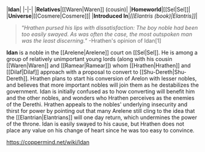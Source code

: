 |**Idan**|
|-|-|
|**Relatives**|[[Waren\|Waren]] (cousin)|
|**Homeworld**|[[Sel\|Sel]]|
|**Universe**|[[Cosmere\|Cosmere]]|
|**Introduced In**|*[[Elantris (book)\|Elantris]]*|

>“*Hrathen pursed his lips with dissatisfaction: The boy noble had been too easily swayed. As was often the case, the most outspoken man was the least discerning.*”
\-Hrathen's opinion of Idan[1]


**Idan** is a noble in the [[Arelene\|Arelene]] court on [[Sel\|Sel]].
He is among a group of relatively unimportant young lords (along with his cousin [[Waren\|Waren]] and [[Ramear\|Ramear]]) whom [[Hrathen\|Hrathen]] and [[Dilaf\|Dilaf]] approach with a proposal to convert to [[Shu-Dereth\|Shu-Dereth]]. Hrathen plans to start his conversion of Arelon with lesser nobles, and believes that more important nobles will join them as he destabilizes the government.
Idan is initially confused as to how converting will benefit him and the other nobles, and wonders who Hrathen perceives as the enemies of the Derethi. Hrathen appeals to the nobles' underlying insecurity and thirst for power by pointing out that many Arelene still cling to the idea that the [[Elantrian\|Elantrians]] will one day return, which undermines the power of the throne. Idan is easily swayed to his cause, but Hrathen does not place any value on his change of heart since he was too easy to convince.



https://coppermind.net/wiki/Idan